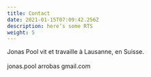 ```yaml
---
title: Contact
date: 2021-01-15T07:09:42.256Z
description: here’s some RTS
weight: 5
---
```

Jonas Pool vit et travaille à Lausanne, en Suisse.\
\
jonas.pool arrobas gmail.com